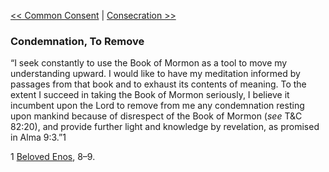 [<< Common Consent](Common%20Consent.md)  |  [Consecration >>](Consecration.md)

### Condemnation, To Remove
“I seek constantly to use the Book of Mormon as a tool to move my understanding upward. I would like to have my meditation informed by passages from that book and to exhaust its contents of meaning. To the extent I succeed in taking the Book of Mormon seriously, I believe it incumbent upon the Lord to remove from me any condemnation resting upon mankind because of disrespect of the Book of Mormon (*see* T&C 82:20), and provide further light and knowledge by revelation, as promised in Alma 9:3.”1



1
[Beloved Enos](#), 8–9.